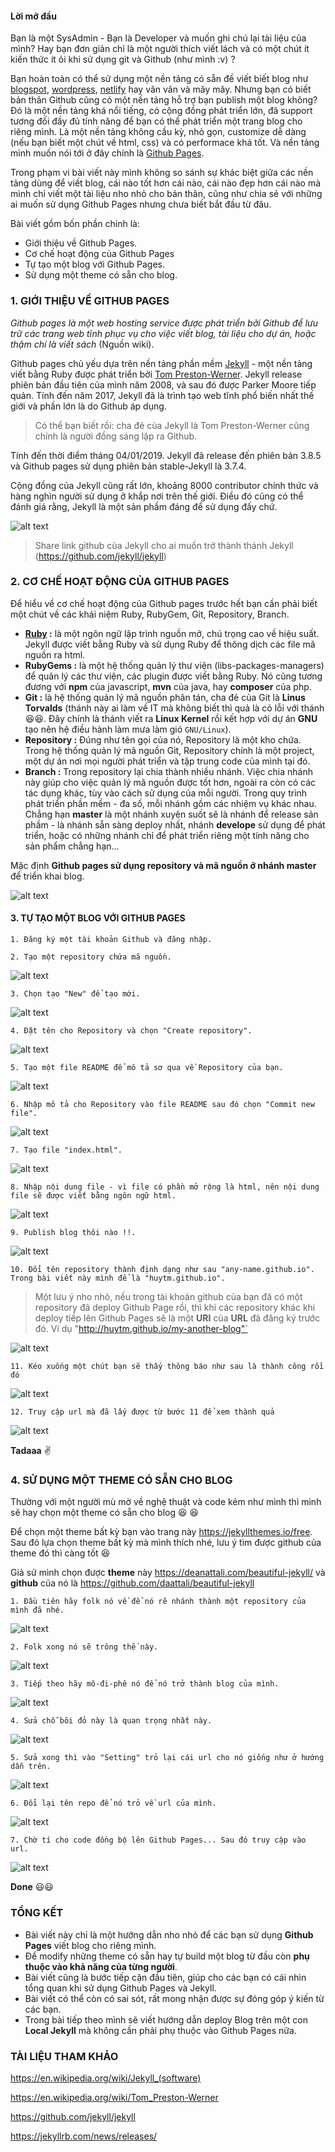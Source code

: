 #### Lời mở đầu
Bạn là một SysAdmin - Bạn là Developer và muốn ghi chú lại tài liệu của mình? Hay bạn đơn giản chỉ là một người thích viết lách và có một chút ít kiến thức ít ỏi khi sử dụng git và Github (như mình :v) ?

Bạn hoàn toàn có thể sử dụng một nền tảng có sẵn đề  viết biết blog  như [blogspot](https://www.blogger.com/), [wordpress](https://wordpress.com), [netlify](https://www.netlify.com/) hay vân vân và mây mây. Nhưng bạn có biết bản thân Github cũng có một nền tảng hỗ trợ bạn publish một blog không? Đó là một nền tảng khá nổi tiếng, có cộng đồng phát triển lớn, đã support tương đối đầy đủ tính năng để bạn có thể phát triển một trang blog cho riêng mình. Là một  nền tảng không cầu kỳ, nhỏ gọn, customize dễ dàng (nếu bạn biết một chút về html, css) và có performace khá tốt. Và nền tảng mình muốn nói tới ở đây chính là [Github Pages](https://pages.github.com/). 

Trong phạm vi bài viết này mình không so sánh sự khác biệt giữa các nền tảng dùng để viết blog, cái nào tốt hơn cái nào, cái nào đẹp hơn cái nào mà mình chỉ  viết một tài liệu nho nhỏ cho bản thân, cũng như chia sẻ với những ai muốn sử dụng Github Pages nhưng chưa biết bắt đầu từ đâu.

Bài viết gồm bốn phần chính là:
- Giới thiệu về Github Pages.
- Cơ chế hoạt động của Github Pages
- Tự tạo một blog với Github Pages.
- Sử dụng một theme có sẵn cho blog.

### 1. GIỚI THIỆU VỀ GITHUB PAGES

_Github pages là một web hosting service được phát triển bởi Github để lưu trữ các trang web tĩnh phục vụ cho việc viết blog, tài liệu cho dự án, hoặc thậm chí là viết sách_ (Nguồn wiki).

Github pages chủ yếu dựa trên nền tảng phần mềm [Jekyll](https://jekyllrb.com/) - một nền tảng viết bằng Ruby được phát triển bởi [Tom Preston-Werner](https://en.wikipedia.org/wiki/Tom_Preston-Werner). Jekyll release phiên bản đầu tiên của mình năm 2008, và sau đó được Parker Moore tiếp quản. Tính đến năm 2017, Jekyll đã là trình tạo web tĩnh phổ biến nhất thế giới và phần lớn là do Github áp dụng. 

>Có thể bạn biết rồi: cha đẻ của Jekyll là Tom Preston-Werner cũng chính là người đồng sáng lập ra Github.

Tính đến thời điểm tháng 04/01/2019. Jekyll đã release đến phiên bản 3.8.5 và Github pages sử dụng phiên bản stable-Jekyll là 3.7.4. 

Cộng đồng của Jekyll cũng rất lớn, khoảng 8000 contributor chính thức và hàng nghìn người sử dụng ở khắp nơi trên thế giới. Điều đó cũng có thể đánh giá rằng, Jekyll là một sản phầm đáng để sử dụng đấy chứ.

![alt text](https://raw.githubusercontent.com/huytm/How-to-Jekyll/master/images/github-jekyll.png "jekyll gitbug")

>Share link github của Jekyll cho ai muốn trở thành thánh Jekyll (https://github.com/jekyll/jekyll)

### 2. CƠ CHẾ HOẠT ĐỘNG CỦA GITHUB PAGES

Để  hiểu về cơ chế hoạt động của Github pages trước hết bạn cần phải biết một chút về các khái niệm Ruby, RubyGem, Git, Repository, Branch.
- **[Ruby](https://www.ruby-lang.org/vi/) :** là một ngôn ngữ lập trình nguồn mở, chú trọng cao về hiệu suất. Jekyll được viết bằng Ruby và sử dụng Ruby để thông dịch các file mã nguồn ra html.
- **RubyGems :** là một hệ thống quản lý thư viện (libs-packages-managers) để quản lý các thư viện, các plugin được viết bằng Ruby. Nó cũng tương đương với **npm** của javascript, **mvn** của java, hay **composer** của php.
- **Git :** là hệ thống quản lý mã nguồn phân tán, cha đẻ của Git là **Linus Torvalds** (thánh này ai làm về IT mà không biết thì quả là có lỗi với thánh :laughing::laughing:. Đây chính là thánh viết ra **Linux Kernel** rồi kết hợp với dự án **GNU** tạo nên hệ điều hành làm mưa làm gió `GNU/Linux`).
- **Repository :** Đúng như tên gọi của nó, Repository là một kho chứa. Trong hệ thống quản lý mã nguồn Git, Repository chính là một project, một dự án nơi mọi người phát triển và tập trung code của mình tại đó.
- **Branch :** Trong repository lại chia thành nhiều nhánh. Việc chia nhánh này giúp cho việc quản lý mã nguồn được tốt hơn, ngoài ra còn có các tác dụng khác, tùy vào cách sử dụng của mỗi người. Trong quy trình phát triển phần mềm - đa số, mỗi nhánh gồm các nhiệm vụ khác nhau. Chẳng hạn **master** là một nhánh xuyên suốt sẽ là nhánh để release sản phầm - là nhánh sẵn sàng deploy nhất, nhánh **develope** sử dụng để phát triển, hoặc có những nhánh chỉ để phát triển riêng một tính năng cho sản phẩm chẳng hạn...

Mặc định **Github pages sử dụng repository và mã nguồn ở nhánh master** để triển khai blog.

![alt text](https://raw.githubusercontent.com/huytm/How-to-Jekyll/master/images/model.png "Model")

#### 3. TỰ TẠO MỘT BLOG VỚI GITHUB PAGES

`1. Đăng ký một tài khoản Github và đăng nhập.`

`2. Tạo một repository chứa mã nguồn.`

![alt text](https://raw.githubusercontent.com/huytm/How-to-Jekyll/master/images/blank-step1.png
 "Step1")
 
`3. Chọn tạo "New" để tạo mới.` 

![alt text](https://raw.githubusercontent.com/huytm/How-to-Jekyll/master/images/blank-step2.png
 "Step2")

`4. Đặt tên cho Repository và chọn "Create repository".` 

![alt text](https://raw.githubusercontent.com/huytm/How-to-Jekyll/master/images/blank-step3.png
 "Step3")
 
`5. Tạo một file README để mô tả sơ qua về Repository của bạn.` 

![alt text](https://raw.githubusercontent.com/huytm/How-to-Jekyll/master/images/blank-step4.png
 "Step4")

`6. Nhập mô tả cho Repository vào file README sau đó chọn "Commit new file".` 

![alt text](https://raw.githubusercontent.com/huytm/How-to-Jekyll/master/images/blank-step5.png
 "Step5")

`7. Tạo file "index.html".` 

![alt text](https://raw.githubusercontent.com/huytm/How-to-Jekyll/master/images/blank-step6.png
 "Step6")
 
`8. Nhập nội dung file - vì file có phần mở rộng là html, nên nội dung file sẽ được viết bằng ngôn ngữ html.` 

![alt text](https://raw.githubusercontent.com/huytm/How-to-Jekyll/master/images/blank-step7.png
 "Step7")
 
`9. Publish blog thôi nào !!.` 

![alt text](https://raw.githubusercontent.com/huytm/How-to-Jekyll/master/images/blank-Step8.png
 "Step8")

 `10. Đổi tên repository thành định dạng như sau "any-name.github.io". Trong bài viết này mình để là "huytm.github.io".`
 
 >Một lưu ý nho nhỏ, nếu trong tài khoản github của bạn đã có một repository đã deploy Github Page rồi, thì khi các repository khác khi  deploy tiếp lên Github Pages sẽ là một **URI** của **URL** đã đăng ký trước đó. Ví dụ "http://huytm.github.io/my-another-blog"` 

![alt text](https://raw.githubusercontent.com/huytm/How-to-Jekyll/master/images/blank-step9.png
 "Step9")
 
`11. Kéo xuống một chút bạn sẽ thấy thông báo như sau là thành công rồi đó` 

![alt text](https://raw.githubusercontent.com/huytm/How-to-Jekyll/master/images/blank-step10.png
 "Step10")
 
`12. Truy cập url mà đã lấy được từ bước 11 để xem thành quả` 

![alt text](https://raw.githubusercontent.com/huytm/How-to-Jekyll/master/images/blank-step13.png
 "Step13")
 
 **Tadaaa** :v:

### 4. SỬ DỤNG  MỘT  THEME CÓ SẴN  CHO BLOG

Thường với một người mù mờ về nghệ thuật và code kém như mình thì mình sẽ hay chọn một theme có sẵn cho blog :laughing: :laughing:

Để chọn một theme bất kỳ bạn vào trang này https://jekyllthemes.io/free. Sau đó lựa chọn theme bất kỳ mà mình thích nhé, lưu ý tìm được github của theme đó thì càng tốt :laughing: 

Giả sử mình chọn được **theme** này https://deanattali.com/beautiful-jekyll/ và **github** của nó là https://github.com/daattali/beautiful-jekyll

`1. Đầu tiên hãy folk nó về để nó rẽ nhánh thành một repository của mình đã nhé.`

![alt text](https://raw.githubusercontent.com/huytm/How-to-Jekyll/master/images/step1.png
 "Step1")

`2. Folk xong nó sẽ trông thế này.`

![alt text](https://raw.githubusercontent.com/huytm/How-to-Jekyll/master/images/step2.png
 "Step2")
 
`3. Tiếp theo hãy mô-đi-phê nó để nó trở thành blog của mình.`

![alt text](https://raw.githubusercontent.com/huytm/How-to-Jekyll/master/images/step3.png
 "Step3")
 
`4. Sửa chỗ bôi đỏ này là quan trọng nhất này.`

![alt text](https://raw.githubusercontent.com/huytm/How-to-Jekyll/master/images/step4.png
 "Step4")

`5. Sửa xong thì vào "Setting" trỏ lại cái url cho nó giống như ở hướng dẫn trên.`

![alt text](https://raw.githubusercontent.com/huytm/How-to-Jekyll/master/images/step5.png
 "Step5")
 
`6. Đổi lại tên repo để nó trỏ về url của mình.`

![alt text](https://raw.githubusercontent.com/huytm/How-to-Jekyll/master/images/step6.png
 "Step6")

`7. Chờ tí cho code đồng bộ lên Github Pages... Sau đó truy cập vào url.`

![alt text](https://raw.githubusercontent.com/huytm/How-to-Jekyll/master/images/step7.png
 "Step7")

**Done** :smiley::smiley:

### TỔNG KẾT

- Bài viết này chỉ là một hướng dẫn nho nhỏ để các bạn sử dụng **Github Pages** viết blog cho riêng mình.
- Để modify những theme có sẵn hay tự build một blog từ đầu còn **phụ thuộc vào khả năng của từng người**.
- Bài viết cũng là bước tiếp cận đầu tiên, giúp cho các bạn có cái nhìn tổng quan  khi sử dụng Github Pages và Jekyll.
- Bài viết có thể còn có sai sót, rất mong nhận được sự đóng góp ý kiến từ các bạn.
- Trong bài tiếp theo mình sẽ viết hướng dẫn deploy Blog trên một con **Local Jekyll** mà không cần phải phụ thuộc vào Github Pages nữa.

### TÀI LIỆU THAM KHẢO

https://en.wikipedia.org/wiki/Jekyll_(software)

https://en.wikipedia.org/wiki/Tom_Preston-Werner

https://github.com/jekyll/jekyll

https://jekyllrb.com/news/releases/
